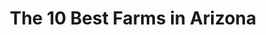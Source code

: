 ---
layout: ampstory
title: The 10 Best Farms in Arizona
cover:
   title: The 10 Best Farms in Arizona
   subtitle: Open Directory Project
   background: ../assets/images/farms/cover.jpg

pages: 
 - layout: thirds
   top: <h1>#1 Rooster Cogburn Ostrich Ranch</h1>
   bottom: "<p>Fun place to visit. Kids and adults had a blast.</p>"
   background: ../assets/images/farms/A.jpg
   backgroundblur: true   
 - layout: thirds
   top: <h1>#2 Schnepf Farms</h1>
   bottom: "<p>Schnepf Fatms is the best!!!.</p>"
   background: ../assets/images/farms/B.jpg
   backgroundblur: true  
 - layout: thirds
   top: <h1>#3 Mortimer Farms</h1>
   bottom: "<p>This is a great farm.</p>"
   background: ../assets/images/farms/C.jpg
   backgroundblur: true
 - layout: thirds
   top: <h1>#4 Vertuccio Farms</h1>
   bottom: "<p>Awesome! Amazing! Beautiful! We had so much fun! .</p>"
   background: ../assets/images/farms/D.jpg
   backgroundblur: true  
 - layout: thirds
   top: <h1>#5 Tolmachoff Farms</h1>
   bottom: "<p>Great fall fun!.</p>"
   background: ../assets/images/farms/E.jpg
   backgroundblur: true  
 - layout: thirds
   top: <h1>#6 Mother Nature’s Farm</h1>
   bottom: "<p>1663 E Baseline Rd, Gilbert, AZ 85233, United States|4.1(674).</p>"
   background: ../assets/images/farms/F.jpg
   backgroundblur: true  
 - layout: thirds
   top: <h1>#7 Amadio Ranch</h1>
   bottom: "<p>4701 W Dobbins Rd, Laveen Village, AZ 85339, United States|4.7(509).</p>"
   background: ../assets/images/farms/G.jpg
   backgroundblur: true 
 - layout: thirds
   top: <h1>#8 Agritopia Farm</h1>
   bottom: "<p>3000 E Ray Rd, Gilbert, AZ 85296, United States|4.3(82).</p>"
   background: ../assets/images/farms/H.jpg
   backgroundblur: true 
 - layout: thirds
   top: <h1>#9 Steadfast Farm</h1>
   bottom: "<p>5111 Inspirian Pkwy, Mesa, AZ 85212, United States|4.9(59).</p>"
   background: ../assets/images/farms/I.jpg
   backgroundblur: true 
 - layout: thirds
   top: <h1>#10 Pinnacle Farm South</h1>
   bottom: "<p>8841 S 27th Ave, Phoenix, AZ 85339, United States|4.7(23).</p>"
   background: ../assets/images/farms/J.jpg
   backgroundblur: true   
 - layout: thirds
   middle: Continue reading...
   cta:
      link: https://www.knot35.com/toplist/the-10-best-farms-in-arizona/
      text: The 10 Best Farms in Arizona
      
---